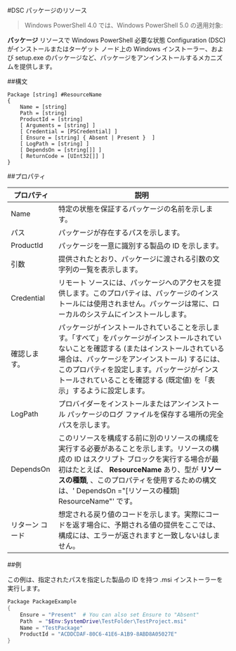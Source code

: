 #DSC パッケージのリソース

> Windows PowerShell 4.0 では、Windows PowerShell 5.0 の適用対象:

**パッケージ** リソースで Windows PowerShell 必要な状態 Configuration (DSC) がインストールまたはターゲット ノード上の Windows インストーラー、および setup.exe のパッケージなど、パッケージをアンインストールするメカニズムを提供します。

##構文

```
Package [string] #ResourceName
{
    Name = [string]
    Path = [string]
    ProductId = [string]
    [ Arguments = [string] ]
    [ Credential = [PSCredential] ]
    [ Ensure = [string] { Absent | Present }  ]
    [ LogPath = [string] ]
    [ DependsOn = [string[]] ]
    [ ReturnCode = [UInt32[]] ]
}
```

##プロパティ

| プロパティ| 説明|
|---|---|
| Name| 特定の状態を保証するパッケージの名前を示します。|
| パス| パッケージが存在するパスを示します。|
| ProductId| パッケージを一意に識別する製品の ID を示します。|
| 引数| 提供されたとおり、パッケージに渡される引数の文字列の一覧を表示します。|
| Credential| リモート ソースには、パッケージへのアクセスを提供します。このプロパティは、パッケージのインストールには使用されません。パッケージは常に、ローカルのシステムにインストールします。|
| 確認します。| パッケージがインストールされていることを示します。「すべて」をパッケージがインストールされていないことを確認する (またはインストールされている場合は、パッケージをアンインストール) するには、このプロパティを設定します。パッケージがインストールされていることを確認する (既定値) を「表示」するように設定します。|
| LogPath| プロバイダーをインストールまたはアンインストール パッケージのログ ファイルを保存する場所の完全パスを示します。|
| DependsOn| このリソースを構成する前に別のリソースの構成を実行する必要があることを示します。リソースの構成の ID はスクリプト ブロックを実行する場合が最初はたとえば、 **ResourceName** あり、型が **リソースの種類**, 、このプロパティを使用するための構文は、' DependsOn ="[リソースの種類] ResourceName"' です。|
| リターン コード| 想定される戻り値のコードを示します。実際にコードを返す場合に、予期される値の提供をここでは、構成には、エラーが返されますと一致しないはしません。|

##例

この例は、指定されたパスを指定した製品の ID を持つ .msi インストーラーを実行します。

```powershell
Package PackageExample
{
    Ensure = "Present"  # You can also set Ensure to "Absent"
    Path  = "$Env:SystemDrive\TestFolder\TestProject.msi"
    Name = "TestPackage"
    ProductId = "ACDDCDAF-80C6-41E6-A1B9-8ABD8A05027E"
} 
```




